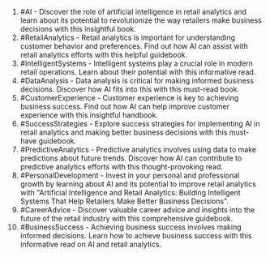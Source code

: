 1. #AI - Discover the role of artificial intelligence in retail analytics and learn about its potential to revolutionize the way retailers make business decisions with this insightful book.
2. #RetailAnalytics - Retail analytics is important for understanding customer behavior and preferences. Find out how AI can assist with retail analytics efforts with this helpful guidebook.
3. #IntelligentSystems - Intelligent systems play a crucial role in modern retail operations. Learn about their potential with this informative read.
4. #DataAnalysis - Data analysis is critical for making informed business decisions. Discover how AI fits into this with this must-read book.
5. #CustomerExperience - Customer experience is key to achieving business success. Find out how AI can help improve customer experience with this insightful handbook.
6. #SuccessStrategies - Explore success strategies for implementing AI in retail analytics and making better business decisions with this must-have guidebook.
7. #PredictiveAnalytics - Predictive analytics involves using data to make predictions about future trends. Discover how AI can contribute to predictive analytics efforts with this thought-provoking read.
8. #PersonalDevelopment - Invest in your personal and professional growth by learning about AI and its potential to improve retail analytics with "Artificial Intelligence and Retail Analytics: Building Intelligent Systems That Help Retailers Make Better Business Decisions".
9. #CareerAdvice - Discover valuable career advice and insights into the future of the retail industry with this comprehensive guidebook.
10. #BusinessSuccess - Achieving business success involves making informed decisions. Learn how to achieve business success with this informative read on AI and retail analytics.
